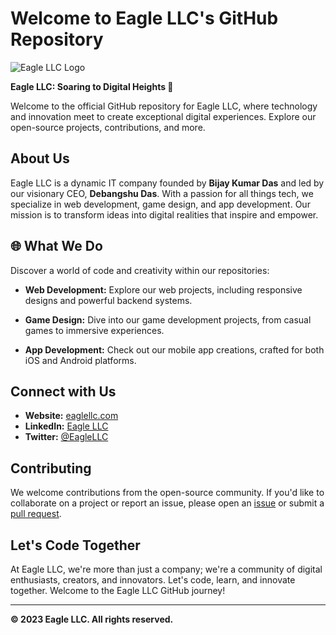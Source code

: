 # Welcome to Eagle LLC's GitHub Repository

![Eagle LLC Logo](https://www.example.com/path/to/logo.png)

**Eagle LLC: Soaring to Digital Heights 🚀**

Welcome to the official GitHub repository for Eagle LLC, where technology and innovation meet to create exceptional digital experiences. Explore our open-source projects, contributions, and more.

## About Us

Eagle LLC is a dynamic IT company founded by **Bijay Kumar Das** and led by our visionary CEO, **Debangshu Das**. With a passion for all things tech, we specialize in web development, game design, and app development. Our mission is to transform ideas into digital realities that inspire and empower.

## 🌐 What We Do

Discover a world of code and creativity within our repositories:

- **Web Development:** Explore our web projects, including responsive designs and powerful backend systems.

- **Game Design:** Dive into our game development projects, from casual games to immersive experiences.

- **App Development:** Check out our mobile app creations, crafted for both iOS and Android platforms.

## Connect with Us

- **Website:** [eaglellc.com](https://www.eaglellc.com)
- **LinkedIn:** [Eagle LLC](https://www.linkedin.com/company/eagle-llc)
- **Twitter:** [@EagleLLC](https://twitter.com/EagleLLC)

## Contributing

We welcome contributions from the open-source community. If you'd like to collaborate on a project or report an issue, please open an [issue](https://github.com/TechTitans/EagleLLC/issues) or submit a [pull request](https://github.com/TechTitans/EagleLLC/pulls).

## Let's Code Together

At Eagle LLC, we're more than just a company; we're a community of digital enthusiasts, creators, and innovators. Let's code, learn, and innovate together. Welcome to the Eagle LLC GitHub journey!

---
**© 2023 Eagle LLC. All rights reserved.**
